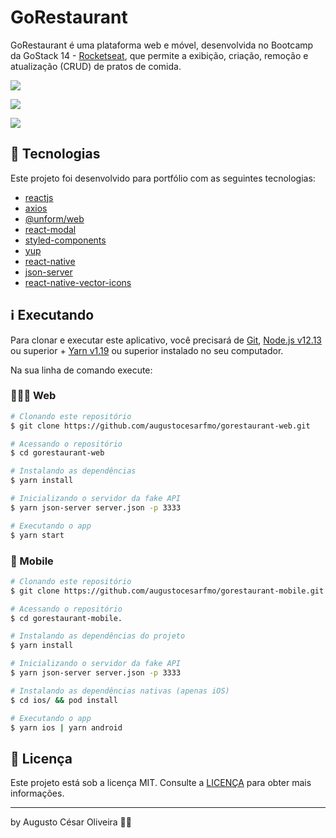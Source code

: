 # GoRestaurant

GoRestaurant é uma plataforma web e móvel, desenvolvida no Bootcamp da GoStack 14 - [Rocketseat](https://rocketseat.com.br/), que permite a exibição, criação, remoção e atualização (CRUD) de pratos de comida.

![](https://imgur.com/j2124oL.png)

![](https://imgur.com/Vz73FFK.png)

![](https://imgur.com/H325xG8.png)

## 🚀 Tecnologias

Este projeto foi desenvolvido para portfólio com as seguintes tecnologias:

- [reactjs](https://reactjs.org)
- [axios](https://github.com/axios/axios)
- [@unform/web](https://unform.dev/)
- [react-modal](https://www.npmjs.com/package/react-modal)
- [styled-components](https://styled-components.com/)
- [yup](https://github.com/jquense/yup)
- [react-native](https://reactnative.dev/)
- [json-server](https://github.com/typicode/json-server)
- [react-native-vector-icons](https://github.com/oblador/react-native-vector-icons)

## ℹ️ Executando

Para clonar e executar este aplicativo, você precisará de [Git](https://git-scm.com), [Node.js v12.13][nodejs] ou superior + [Yarn v1.19][yarn] ou superior instalado no seu computador.

Na sua linha de comando execute:

### 👨🏻‍💻 Web

```bash
# Clonando este repositório
$ git clone https://github.com/augustocesarfmo/gorestaurant-web.git

# Acessando o repositório
$ cd gorestaurant-web

# Instalando as dependências
$ yarn install

# Inicializando o servidor da fake API
$ yarn json-server server.json -p 3333

# Executando o app
$ yarn start
```

### 📱 Mobile

```bash
# Clonando este repositório
$ git clone https://github.com/augustocesarfmo/gorestaurant-mobile.git

# Acessando o repositório
$ cd gorestaurant-mobile.

# Instalando as dependências do projeto
$ yarn install

# Inicializando o servidor da fake API
$ yarn json-server server.json -p 3333

# Instalando as dependências nativas (apenas iOS)
$ cd ios/ && pod install

# Executando o app
$ yarn ios | yarn android
```

## 📝 Licença

Este projeto está sob a licença MIT. Consulte a [LICENÇA](https://github.com/augustocesarfmo/gorestaurant/blob/main/LICENSE.md) para obter mais informações.

---

by Augusto César Oliveira 👐🏼

[nodejs]: https://nodejs.org/
[yarn]: https://yarnpkg.com/
[vc]: https://code.visualstudio.com/
